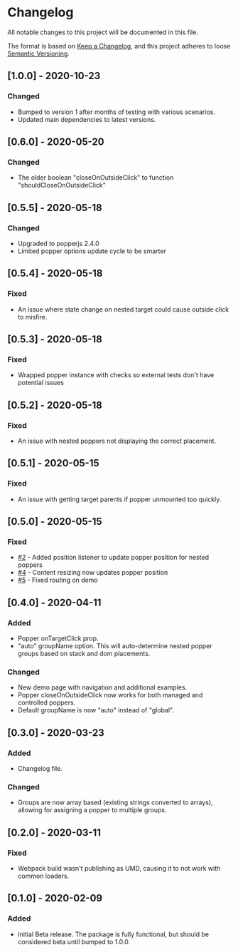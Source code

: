 # Changelog
All notable changes to this project will be documented in this file.

The format is based on [Keep a Changelog](https://keepachangelog.com/en/1.0.0/),
and this project adheres to loose [Semantic Versioning](https://semver.org/spec/v2.0.0.html).

## [1.0.0] - 2020-10-23
### Changed
- Bumped to version 1 after months of testing with various scenarios.
- Updated main dependencies to latest versions.

## [0.6.0] - 2020-05-20
### Changed
- The older boolean "closeOnOutsideClick" to function "shouldCloseOnOutsideClick"

## [0.5.5] - 2020-05-18
### Changed
- Upgraded to popperjs 2.4.0
- Limited popper options update cycle to be smarter

## [0.5.4] - 2020-05-18
### Fixed
- An issue where state change on nested target could cause outside click to misfire.

## [0.5.3] - 2020-05-18
### Fixed
- Wrapped popper instance with checks so external tests don't have potential issues

## [0.5.2] - 2020-05-18
### Fixed
- An issue with nested poppers not displaying the correct placement.

## [0.5.1] - 2020-05-15
### Fixed
- An issue with getting target parents if popper unmounted too quickly.

## [0.5.0] - 2020-05-15
### Fixed
- [#2](https://github.com/runfaj/react-nested-popper/issues/2) - Added position listener to update popper position for nested poppers
- [#4](https://github.com/runfaj/react-nested-popper/issues/4) - Content resizing now updates popper position
- [#5](https://github.com/runfaj/react-nested-popper/issues/5) - Fixed routing on demo

## [0.4.0] - 2020-04-11
### Added
- Popper onTargetClick prop.
- "auto" groupName option. This will auto-determine nested popper groups based on stack and dom placements.

### Changed
- New demo page with navigation and additional examples.
- Popper closeOnOutsideClick now works for both managed and controlled poppers.
- Default groupName is now "auto" instead of "global".

## [0.3.0] - 2020-03-23
### Added
- Changelog file.

### Changed
- Groups are now array based (existing strings converted to arrays), allowing for assigning a popper to multiple groups.

## [0.2.0] - 2020-03-11
### Fixed
- Webpack build wasn't publishing as UMD, causing it to not work with common loaders.

## [0.1.0] - 2020-02-09
### Added
- Initial Beta release. The package is fully functional, but should be considered beta until bumped to 1.0.0.